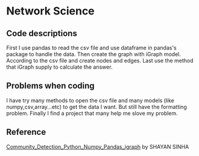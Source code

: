 # Network Science
Code descriptions
-----------------
First I use pandas to read the csv file and use dataframe in pandas's package to handle the data.
Then create the graph with iGraph model. According to the csv file and create nodes and edges.
Last use the method that iGraph supply to calculate the answer.

Problems when coding
----------------------
I have try many methods to open the csv file and many models (like numpy,csv,array...etc) to get the data I want.
But still have the formatting problem. Finally I find a project that many help me slove my problem.

Reference
---------------------
[Community_Detection_Python_Numpy_Pandas_igraph](https://github.com/ssinha3/Community_Detection_Python_Numpy_Pandas_igraph) by SHAYAN SINHA
